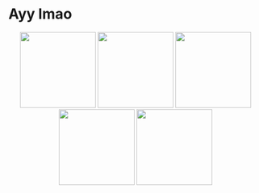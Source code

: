 # Ayy lmao

<div align="center">

<img src="https://github-readme-stats.vercel.app/api?username=MarcusRattman&theme=radical&show_icons=true&hide_border=true&count_private=true" height="150" />

<img src="https://github-readme-streak-stats.herokuapp.com/?user=MarcusRattman&theme=radical&hide_border=true" height="150" />

<img src="https://github-readme-stats.vercel.app/api/top-langs/?username=MarcusRattman&theme=radical&show_icons=true&hide_border=true&layout=compact" height="150" />

<img src="https://imgs.search.brave.com/aueTP2yYw1cEAaCDdW12oC1feCHBqF06AlqV3P_g5MQ/rs:fit:860:0:0:0/g:ce/aHR0cHM6Ly9pbWdz/LnNlYXJjaC5icmF2/ZS5jb20vaG5UOWJf/R3ZJbUJlVVdpSTZF/M3lKc25JZ25FQ3pF/N19WXzczZFVvcmRn/WS9yczpmaXQ6NTAw/OjA6MDowL2c6Y2Uv/YUhSMGNITTZMeTls/ZG1WeS9kMkZzYkhC/aGNHVnlMbU52L2JT/OWpaRzR2YzJodmND/OXcvY205a2RXTjBj/eTh4WHpSai9OV1Zs/TjJSbExXSTROell0/L05HUXdaUzA1WVRN/MExUQTUvTURFME56/bGhNRFUyWXk1cS9j/R2NfZGoweE5qVTJO/RGt4L05ESXdKbmRw/WkhSb1BUVXovTXc" height="150">

<img src="https://github-profile-trophy.vercel.app/?username=MarcusRattman&theme=radical&no-frame=true&no-bg=true&margin-w=4" height="150" />

</div>
